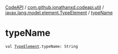 [CodeAPI](../../index.md) / [com.github.jonathanxd.codeapi.util](../index.md) / [javax.lang.model.element.TypeElement](index.md) / [typeName](.)

# typeName

`val `[`TypeElement`](http://docs.oracle.com/javase/6/docs/api/javax/lang/model/element/TypeElement.html)`.typeName: String`
